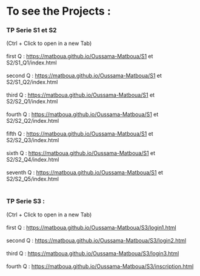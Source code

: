 # To see the Projects :
### TP Serie S1 et S2
(Ctrl + Click to open in a new Tab)
<br /><br />
first Q : https://matboua.github.io/Oussama-Matboua/S1 et S2/S1_Q1/index.html
<br /><br />
second Q : https://matboua.github.io/Oussama-Matboua/S1 et S2/S1_Q2/index.html
<br /><br />
third Q : https://matboua.github.io/Oussama-Matboua/S1 et S2/S2_Q1/index.html
<br /><br />
fourth Q : https://matboua.github.io/Oussama-Matboua/S1 et S2/S2_Q2/index.html
<br /><br />
fifth Q : https://matboua.github.io/Oussama-Matboua/S1 et S2/S2_Q3/index.html
<br /><br />
sixth Q : https://matboua.github.io/Oussama-Matboua/S1 et S2/S2_Q4/index.html
<br /><br />
seventh Q : https://matboua.github.io/Oussama-Matboua/S1 et S2/S2_Q5/index.html
<br /><br />
### TP Serie S3 :
(Ctrl + Click to open in a new Tab)
<br /><br />
first Q : https://matboua.github.io/Oussama-Matboua/S3/login1.html
<br /><br />
second Q : https://matboua.github.io/Oussama-Matboua/S3/login2.html
<br /><br />
third Q : https://matboua.github.io/Oussama-Matboua/S3/login3.html
<br /><br />
fourth Q : https://matboua.github.io/Oussama-Matboua/S3/inscription.html
<br /><br />
